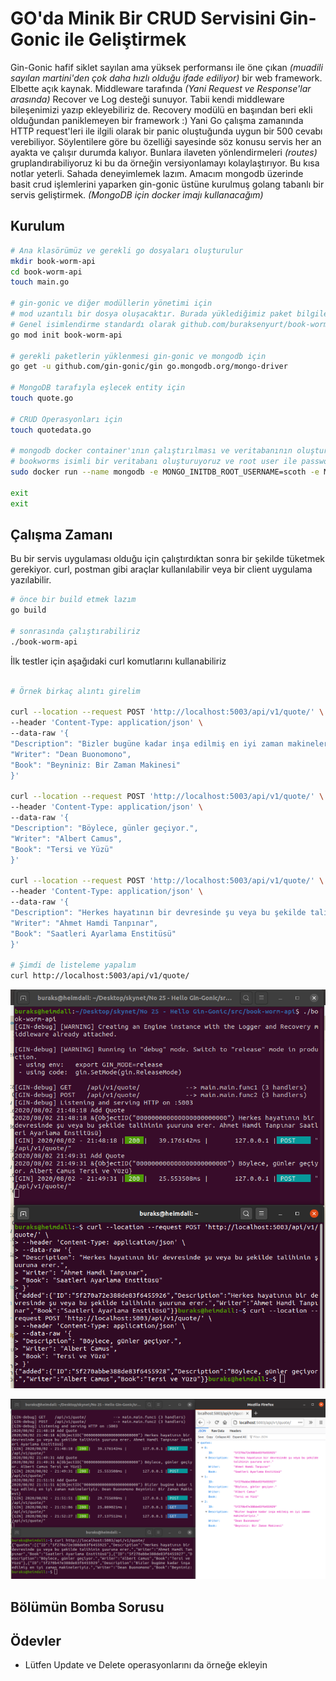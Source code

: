 # GO'da Minik Bir CRUD Servisini Gin-Gonic ile Geliştirmek

Gin-Gonic hafif siklet sayılan ama yüksek performansı ile öne çıkan _(muadili sayılan martini'den çok daha hızlı olduğu ifade ediliyor)_ bir web framework. Elbette açık kaynak. Middleware tarafında _(Yani Request ve Response'lar arasında)_ Recover ve Log desteği sunuyor. Tabii kendi middleware bileşenimizi yazıp ekleyebiliriz de. Recovery modülü en başından beri ekli olduğundan paniklemeyen bir framework :) Yani Go çalışma zamanında HTTP request'leri ile ilgili olarak bir panic oluştuğunda uygun bir 500 cevabı verebiliyor. Söylentilere göre bu özelliği sayesinde söz konusu servis her an ayakta ve çalışır durumda kalıyor. Bunlara ilaveten yönlendirmeleri _(routes)_ gruplandırabiliyoruz ki bu da örneğin versiyonlamayı kolaylaştırıyor. Bu kısa notlar yeterli. Sahada deneyimlemek lazım. Amacım mongodb üzerinde basit crud işlemlerini yaparken gin-gonic üstüne kurulmuş golang tabanlı bir servis geliştirmek. _(MongoDB için docker imajı kullanacağım)_

## Kurulum

```bash
# Ana klasörümüz ve gerekli go dosyaları oluşturulur
mkdir book-worm-api
cd book-worm-api
touch main.go

# gin-gonic ve diğer modüllerin yönetimi için
# mod uzantılı bir dosya oluşacaktır. Burada yüklediğimiz paket bilgilerini görebiliriz. 
# Genel isimlendirme standardı olarak github.com/buraksenyurt/book-worm-api kullanımı da tercih edilebilir
go mod init book-worm-api

# gerekli paketlerin yüklenmesi gin-gonic ve mongodb için
go get -u github.com/gin-gonic/gin go.mongodb.org/mongo-driver

# MongoDB tarafıyla eşlecek entity için
touch quote.go

# CRUD Operasyonları için
touch quotedata.go

# mongodb docker container'ının çalıştırılması ve veritabanının oluşturulması
# bookworms isimli bir veritabanı oluşturuyoruz ve root user ile password bilgisi de veriyoruz (Bunu production'da yapmayın tabii)
sudo docker run --name mongodb -e MONGO_INITDB_ROOT_USERNAME=scoth -e MONGO_INITDB_ROOT_PASSWORD=tiger -e MONGO_INITDB_DATABASE=bookworms -p 27017:27017 -d mongo:latest

exit
exit
```

## Çalışma Zamanı

Bu bir servis uygulaması olduğu için çalıştırdıktan sonra bir şekilde tüketmek gerekiyor. curl, postman gibi araçlar kullanılabilir veya bir client uygulama yazılabilir.

```bash
# önce bir build etmek lazım
go build

# sonrasında çalıştırabiliriz
./book-worm-api
```

İlk testler için aşağıdaki curl komutlarını kullanabiliriz

```bash

# Örnek birkaç alıntı girelim

curl --location --request POST 'http://localhost:5003/api/v1/quote/' \
--header 'Content-Type: application/json' \
--data-raw '{
"Description": "Bizler bugüne kadar inşa edilmiş en iyi zaman makineleriyiz.",
"Writer": "Dean Buonomono",
"Book": "Beyniniz: Bir Zaman Makinesi"
}'

curl --location --request POST 'http://localhost:5003/api/v1/quote/' \
--header 'Content-Type: application/json' \
--data-raw '{
"Description": "Böylece, günler geçiyor.",
"Writer": "Albert Camus",
"Book": "Tersi ve Yüzü"
}'

curl --location --request POST 'http://localhost:5003/api/v1/quote/' \
--header 'Content-Type: application/json' \
--data-raw '{
"Description": "Herkes hayatının bir devresinde şu veya bu şekilde talihinin şuuruna erer.",
"Writer": "Ahmet Hamdi Tanpınar",
"Book": "Saatleri Ayarlama Enstitüsü"
}'

# Şimdi de listeleme yapalım
curl http://localhost:5003/api/v1/quote/
```

![Screenshot_1.png](./assets/Screenshot_1.png)

![Screenshot_2.png](./assets/Screenshot_2.png)

## Bölümün Bomba Sorusu

## Ödevler

- Lütfen Update ve Delete operasyonlarını da örneğe ekleyin